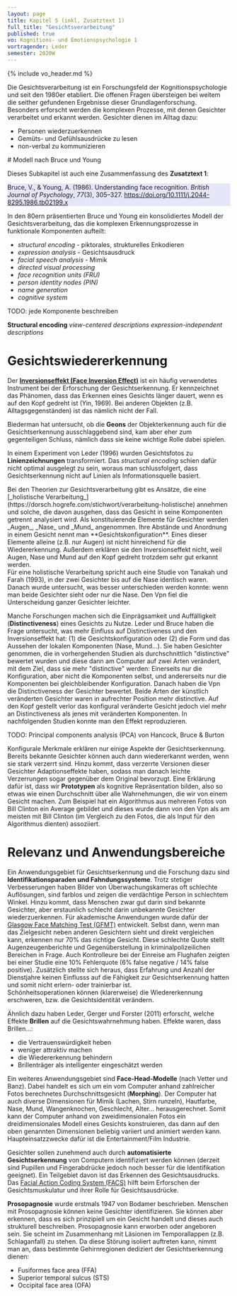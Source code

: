 ```yaml
---
layout: page
title: Kapitel 5 (inkl. Zusatztext 1)
full_title: "Gesichtsverarbeitung"
published: true
vo: Kognitions- und Emotionspsychologie 1
vortragender: Leder
semester: 2020W
---
```


{% include vo_header.md %}

Die Gesichtsverarbeitung ist ein Forschungsfeld der Kognitionspsychologie und seit den 1980er etabliert. Die offenen Fragen übersteigen bei weitem die seither gefundenen Ergebnisse dieser Grundlagenforschung.\
Besonders erforscht werden die komplexen Prozesse, mit denen Gesichter verarbeitet und erkannt werden. Gesichter dienen im Alltag dazu:
* Personen wiederzuerkennen
* Gemüts- und Gefühlsausdrücke zu lesen
* non-verbal zu kommunizieren

<a id="BruceYoung">
# Modell nach Bruce und Young

Dieses Subkapitel ist auch eine Zusammenfassung des **Zusatztext 1**:

<div style="background-color:lavender;margin-bottom:1em">Bruce, V., &amp; Young, A. (1986). Understanding face recognition. <i>British Journal of Psychology</i>, <i>77</i>(3), 305–327. <a href="https://doi.org/10.1111/j.2044-8295.1986.tb02199.x">https://doi.org/10.1111/j.2044-8295.1986.tb02199.x</a></div>

In den 80ern präsentierten Bruce und Young ein konsolidiertes Modell der Gesichtsverarbeitung, das die komplexen Erkennungsprozesse in funktionale Komponenten aufteilt:
* _structural encoding_ - piktorales, strukturelles Enkodieren
* _expression analysis_ - Gesichtsausdruck
* _facial speech analysis_ - Mimik
* _directed visual processing_
* _face recognition units (FRU)_
* _person identity nodes (PIN)_
* _name generation_
* _cognitive system_

TODO: jede Komponente beschreiben

**Structural encoding**
_view-centered descriptions_
_expression-independent descriptions_

# Gesichtswiedererkennung

Der [**Inversionseffekt (Face Inversion Effect)**](https://en.wikipedia.org/wiki/Face_inversion_effect) ist ein häufig verwendetes Instrument bei der Erforschung der Gesichtserkennung. Er kennzeichnet das Phänomen, dass das Erkennen eines Gesichts länger dauert, wenn es auf den Kopf gedreht ist (Yin, 1969). Bei anderen Objekten (z.B. Alltagsgegenständen) ist das nämlich nicht der Fall.

Biederman hat untersucht, ob die **Geons** der Objekterkennung auch für die Gesichtserkennung ausschlaggebend sind, kam aber eher zum gegenteiligen Schluss, nämlich dass sie keine wichtige Rolle dabei spielen.

In einem Experiment von Leder (1996) wurden Gesichtsfotos zu **Linienzeichnungen** transformiert. Das _structural encoding_ schien dafür nicht optimal ausgelegt zu sein, woraus man schlussfolgert, dass Gesichtserkennung nicht auf Linien als Informationsquelle basiert.

<a id="Gesichtskonfiguration">
Bei den Theorien zur Gesichtsverarbeitung gibt es Ansätze, die eine [_holistische Verarbeitung_](https://dorsch.hogrefe.com/stichwort/verarbeitung-holistische) annehmen und solche, die davon ausgehen, dass das Gesicht in seine Komponenten getrennt analysiert wird. Als konstituierende Elemente für Gesichter werden _Augen_, _Nase_ und _Mund_ angenommen. Ihre Abstände und Anordnung in einem Gesicht nennt man **Gesichtskonfiguration**. Eines dieser Elemente alleine (z.B. nur Augen) ist nicht hinreichend für die Wiedererkennung. Außerdem erklären sie den Inversionseffekt nicht, weil Augen, Nase und Mund auf den Kopf gedreht trotzdem sehr gut erkannt werden.<br>
Für eine holistische Verarbeitung spricht auch eine Studie von Tanakah und Farah (1993), in der zwei Gesichter bis auf die Nase identisch waren. Danach wurde untersucht, was besser unterschieden werden konnte: wenn man beide Gesichter sieht oder nur die Nase. Den Vpn fiel die Unterscheidung ganzer Gesichter leichter.

Manche Forschungen machen sich die Einprägsamkeit und Auffälligkeit (**Distinctiveness**) eines Gesichts zu Nutze. Leder und Bruce haben die Frage untersucht, was mehr Einfluss auf Distinctiveness und den Inversionseffekt hat: (1) die Gesichtskonfiguration oder (2) die Form und das Aussehen der lokalen Komponenten (Nase, Mund...). Sie haben Gesichter genommen, die in vorhergehenden Studien als durchschnittlich "distinctive" bewertet wurden und diese dann am Computer auf zwei Arten verändert, mit dem Ziel, dass sie mehr "distinctive" werden: Einerseits nur die Konfiguration, aber nicht die Komponenten selbst, und andererseits nur die Komponenten bei gleichbleibender Konfiguration. Danach haben die Vpn die Distinctiveness der Gesichter bewertet. Beide Arten der künstlich veränderten Gesichter waren in aufrechter Position mehr distinctive. Auf den Kopf gestellt verlor das konfigural veränderte Gesicht jedoch viel mehr an Distinctiveness als jenes mit veränderten Komponenten. In nachfolgenden Studien konnte man den Effekt reproduzieren.

TODO: Principal components analysis (PCA) von Hancock, Bruce & Burton

Konfigurale Merkmale erklären nur einige Aspekte der Gesichtserkennung. Bereits bekannte Gesichter können auch dann wiedererkannt werden, wenn sie stark verzerrt sind. Hinzu kommt, dass verzerrte Versionen dieser Gesichter Adaptionseffekte haben, sodass man danach leichte Verzerrungen sogar gegenüber dem Original bevorzugt. Eine Erklärung dafür ist, dass wir **Prototypen** als kognitive Repräsentation bilden, also so etwas wie einen Durchschnitt über alle Wahrnehmungen, die wir von einem Gesicht machen. Zum Beispiel hat ein Algorithmus aus mehreren Fotos von Bill Clinton ein Average gebildet und dieses wurde dann von den Vpn als am meisten mit Bill Clinton (im Vergleich zu den Fotos, die als Input für den Algorithmus dienten) assoziiert.

# Relevanz und Anwendungsbereiche

Ein Anwendungsgebiet für Gesichtserkennung und die Forschung dazu sind **Identifikationsparaden und Fahndungssysteme**. Trotz stetiger Verbesserungen haben Bilder von Überwachungskameras oft schlechte Auflösungen, sind farblos und zeigen die verdächtige Person in schlechtem Winkel. Hinzu kommt, dass Menschen zwar gut darin sind bekannte Gesichter, aber erstaunlich schlecht darin unbekannte Gesichter wiederzuerkennen. Für akademische Anwendungen wurde dafür der [Glasgow Face Matching Test (GFMT)](https://en.wikipedia.org/wiki/Glasgow_Face_Matching_Test) entwickelt. Selbst dann, wenn man das Zielgesicht neben anderen Gesichtern sieht und direkt vergleichen kann, erkennen nur 70% das richtige Gesicht. Diese schlechte Quote stellt Augenzeugenberichte und Gegenüberstellung in kriminalpolizeilichen Bereichen in Frage. Auch Kontrolleure bei der Einreise am Flughafen zeigten bei einer Studie eine 10% Fehlerquote (6% false negative / 14% false positive). Zusätzlich stellte sich heraus, dass Erfahrung und Anzahl der Dienstjahre keinen Einflusss auf die Fähigkeit zur Gesichtserkennung hatten und somit nicht erlern- oder trainierbar ist. \
Schönheitsoperationen können (klarerweise) die Wiedererkennung erschweren, bzw. die Gesichtsidentität verändern.

Ähnlich dazu haben Leder, Gerger und Forster (2011) erforscht, welche Effekte **Brillen** auf die Gesichtswahrnehmung haben. Effekte waren, dass Brillen...:
* die Vertrauenswürdigkeit heben
* weniger attraktiv machen
* die Wiedererkennung behindern
* Brillenträger als intelligenter eingeschätzt werden

Ein weiteres Anwendungsgebiet sind **Face-Head-Modelle** (nach Vetter und Banz). Dabei handelt es sich um ein vom Computer anhand zahlreicher Fotos berechnetes Durchschnittsgesicht (**Morphing**). Der Computer hat auch diverse Dimensionen für Mimik (Lachen, Stirn runzeln), Hautfarbe, Nase, Mund, Wangenknochen, Geschlecht, Alter... herausgerechnet. Somit kann der Computer anhand von zweidimensionalen Fotos ein dreidimensionales Modell eines Gesichts konstruieren, das dann auf den oben genannten Dimensionen beliebig variiert und animiert werden kann. Haupteinsatzzwecke dafür ist die Entertainment/Film Industrie.

Gesichter sollen zunehmend auch durch **automatisierte Gesichtserkennung** von Computern identifiziert werden können (derzeit sind Pupillen und Fingerabdrücke jedoch noch besser für die Identifikation geeignet). Ein Teilgebiet davon ist das Erkennen des Gesichtsausdrucks. Das [Facial Action Coding System (FACS)](https://en.wikipedia.org/wiki/Facial_Action_Coding_System) hilft beim Erforschen der Gesichtsmuskulatur und ihrer Rolle für Gesichtsausdrücke.

**Prosopagnosie** wurde erstmals 1947 von Bodamer beschrieben. Menschen mit Prosopagnosie können keine Gesichter identifizieren. Sie können aber erkennen, dass es sich prinzipiell um ein Gesicht handelt und dieses auch strukturell beschreiben. Prosopagnosie kann erworben oder angeboren sein. Sie scheint im Zusammenhang mit Läsionen im Temporallappen (z.B. Schlaganfall) zu stehen. Da diese Störung isoliert auftreten kann, nimmt man an, dass bestimmte Gehirnregionen dediziert der Gesichtserkennung dienen:
* Fusiformes face area (FFA)
* Superior temporal sulcus (STS)
* Occipital face area (OFA)
